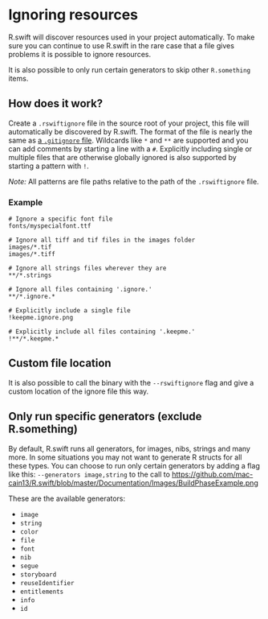 # Ignoring resources

R.swift will discover resources used in your project automatically. To make sure you can continue to use R.swift in the rare case that a file gives problems it is possible to ignore resources.

It is also possible to only run certain generators to skip other `R.something` items.


## How does it work?

Create a `.rswiftignore` file in the source root of your project, this file will automatically be discovered by R.swift. The format of the file is nearly the same as [a `.gitignore` file](https://git-scm.com/docs/gitignore#_pattern_format). Wildcards like `*` and `**` are supported and you can add comments by starting a line with a `#`. Explicitly including single or multiple files that are otherwise globally ignored is also supported by starting a pattern with `!`.

_Note:_ All patterns are file paths relative to the path of the `.rswiftignore` file.

### Example

```
# Ignore a specific font file
fonts/myspecialfont.ttf

# Ignore all tiff and tif files in the images folder
images/*.tif
images/*.tiff

# Ignore all strings files wherever they are
**/*.strings

# Ignore all files containing '.ignore.'
**/*.ignore.*

# Explicitly include a single file
!keepme.ignore.png

# Explicitly include all files containing '.keepme.'
!**/*.keepme.*
```

## Custom file location

It is also possible to call the binary with the `--rswiftignore` flag and give a custom location of the ignore file this way.


## Only run specific generators (exclude R.something)
By default, R.swift runs all generators, for images, nibs, strings and many more. In some situations you may not want to generate R structs for all these types. You can choose to run only certain generators by adding a flag like this: `--generators image,string` to the call to https://github.com/mac-cain13/R.swift/blob/master/Documentation/Images/BuildPhaseExample.png

These are the available generators:

- `image`
- `string`
- `color`
- `file`
- `font`
- `nib`
- `segue`
- `storyboard`
- `reuseIdentifier`
- `entitlements`
- `info`
- `id`
